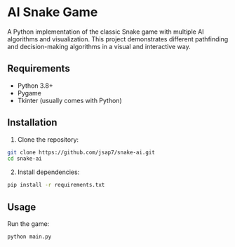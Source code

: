 # AI Snake Game

A Python implementation of the classic Snake game with multiple AI algorithms and visualization. This project demonstrates different pathfinding and decision-making algorithms in a visual and interactive way.


## Requirements

- Python 3.8+
- Pygame
- Tkinter (usually comes with Python)

## Installation

1. Clone the repository:
```bash
git clone https://github.com/jsap7/snake-ai.git
cd snake-ai
```

2. Install dependencies:
```bash
pip install -r requirements.txt
```

## Usage

Run the game:
```bash
python main.py
```
